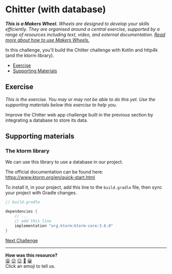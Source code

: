 # Chitter (with database)

_**This is a Makers Wheel.** Wheels are designed to develop your skills
efficiently. They are organised around a central exercise, supported by a range
of resources including text, video, and external documentation. [Read more about
how to use Makers
Wheels.](https://github.com/makersacademy/course/blob/main/labels/wheels.md)_

In this challenge, you'll build the Chitter challenge with Kotlin and http4k (and the ktorm library).

- [Exercise](#exercise)
- [Supporting Materials](#supporting-materials)

## Exercise

_This is the exercise. You may or may not be able to do this yet. Use the
supporting materials below this exercise to help you._

Improve the Chitter web app challenge built in the previous section by integrating a database to store its data.

## Supporting materials

### The ktorm library

We can use this library to use a database in our project.

The official documentation can be found here:
https://www.ktorm.org/en/quick-start.html

To install it, in your project, add this line to the `build.gradle` file, then sync your project with Gradle changes.

```gradle
// build.gradle

dependencies {
    // ...
    // add this line
    implementation "org.ktorm:ktorm-core:3.6.0"
}

```


[Next Challenge](06_makersbnb.md)

<!-- BEGIN GENERATED SECTION DO NOT EDIT -->

---

**How was this resource?**  
[😫](https://airtable.com/shrUJ3t7KLMqVRFKR?prefill_Repository=makersacademy%2Fkotlin-http4k-applications&prefill_File=challenges%2F05_chitter2.md&prefill_Sentiment=😫) [😕](https://airtable.com/shrUJ3t7KLMqVRFKR?prefill_Repository=makersacademy%2Fkotlin-http4k-applications&prefill_File=challenges%2F05_chitter2.md&prefill_Sentiment=😕) [😐](https://airtable.com/shrUJ3t7KLMqVRFKR?prefill_Repository=makersacademy%2Fkotlin-http4k-applications&prefill_File=challenges%2F05_chitter2.md&prefill_Sentiment=😐) [🙂](https://airtable.com/shrUJ3t7KLMqVRFKR?prefill_Repository=makersacademy%2Fkotlin-http4k-applications&prefill_File=challenges%2F05_chitter2.md&prefill_Sentiment=🙂) [😀](https://airtable.com/shrUJ3t7KLMqVRFKR?prefill_Repository=makersacademy%2Fkotlin-http4k-applications&prefill_File=challenges%2F05_chitter2.md&prefill_Sentiment=😀)  
Click an emoji to tell us.

<!-- END GENERATED SECTION DO NOT EDIT -->
